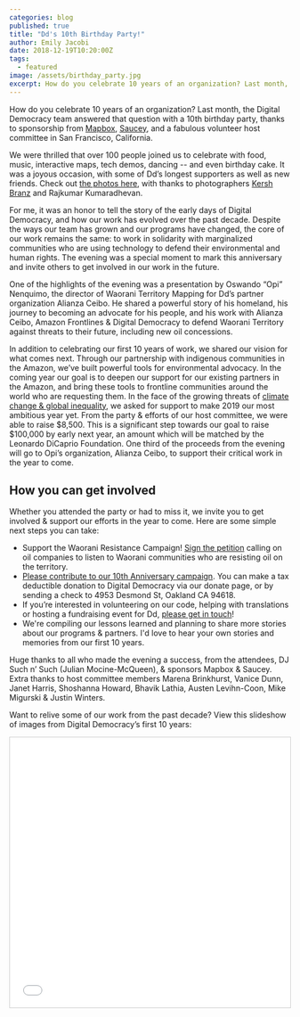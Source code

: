 ```yaml
---
categories: blog
published: true
title: "Dd's 10th Birthday Party!"
author: Emily Jacobi
date: 2018-12-19T10:20:00Z
tags:
  - featured
image: /assets/birthday_party.jpg
excerpt: How do you celebrate 10 years of an organization? Last month, the Digital Democracy team answered that question with a 10th birthday party, thanks to sponsorship from Mapbox, Saucey, and a fabulous volunteer host committee in San Francisco, California.
---
```


How do you celebrate 10 years of an organization? Last month, the Digital
Democracy team answered that question with a 10th birthday party, thanks to
sponsorship from [Mapbox](http://mapbox.com), [Saucey](http://saucey.com), and a fabulous volunteer host committee in San
Francisco, California.

We were thrilled that over 100 people joined us to celebrate with food, music,
interactive maps, tech demos, dancing -- and even birthday cake. It was
a joyous occasion, with some of Dd’s longest supporters as well as new friends.
Check out [the photos
here](https://www.flickr.com/photos/mapbox/sets/72157674065596127/page1), with
thanks to photographers [Kersh Branz](http://www.kershbranz.com/) and Rajkumar
Kumaradhevan.

For me, it was an honor to tell the story of the early days of Digital
Democracy, and how our work has evolved over the past decade. Despite the
ways our team has grown and our programs have changed, the core of our work
remains the same: to work in solidarity with marginalized communities who are
using technology to defend their environmental and human rights. The evening
was a special moment to mark this anniversary and invite others to get involved
in our work in the future.

One of the highlights of the evening was a presentation by Oswando “Opi”
Nenquimo, the director of Waorani Territory Mapping for Dd’s partner
organization Alianza Ceibo. He shared a powerful story of his homeland, his
journey to becoming an advocate for his people, and his work with Alianza
Ceibo, Amazon Frontlines & Digital Democracy to defend Waorani Territory
against threats to their future, including new oil concessions.

In addition to celebrating our first 10 years of work, we shared our vision for
what comes next. Through our partnership with indigenous communities in the
Amazon, we’ve built powerful tools for environmental advocacy. In the coming
year our goal is to deepen our support for our existing partners in the Amazon,
and bring these tools to frontline communities around the world who are
requesting them.  In the face of the growing threats of [climate change & global
inequality](http://news.trust.org/item/20180907102724-tb2fv/), we asked for support to make 2019 our most ambitious year yet. From
the party & efforts of our host committee, we were able to raise $8,500. This
is a significant step towards our goal to raise $100,000 by early next year, an
amount which will be matched by the Leonardo DiCaprio Foundation. One third of
the proceeds from the evening will go to Opi’s organization, Alianza Ceibo, to
support their critical work in the year to come.


How you can get involved
------------------------

Whether you attended the party or had to miss it, we invite you to get involved & support our efforts in the year to come. Here are some simple next steps you can take:

* Support the Waorani Resistance Campaign! [Sign the petition](https://waoresist.amazonfrontlines.org/action/) calling on oil companies to listen to Waorani communities who are resisting oil on the territory.
* [Please contribute to our 10th Anniversary campaign](/donate). You can make a tax deductible donation to Digital Democracy via our donate page, or by sending a check to 4953 Desmond St, Oakland CA 94618.
* If you’re interested in volunteering on our code, helping with translations or hosting a fundraising event for Dd, [please get in touch](mailto:email@ddem.us)!
* We're compiling our lessons learned and planning to share more stories about our programs & partners. I'd love to hear your own stories and memories from our first 10 years.

Huge thanks to all who made the evening a success, from the attendees, DJ Such
n’ Such (Julian Mocine-McQueen), & sponsors Mapbox & Saucey. Extra thanks to
host committee members Marena Brinkhurst, Vanice Dunn, Janet Harris, Shoshanna
Howard, Bhavik Lathia, Austen Levihn-Coon, Mike Migurski & Justin Winters.

Want to relive some of our work from the past decade? View this slideshow of images from Digital Democracy’s first 10 years:

<div class="embed-container">
<iframe src="//www.slideshare.net/slideshow/embed_code/key/cez68bNNyma8ra" width="595" height="485" frameborder="0" marginwidth="0" marginheight="0" scrolling="no" style="border:1px solid #CCC; border-width:1px; margin-bottom:5px; max-width: 100%;" allowfullscreen> </iframe>
</div>
